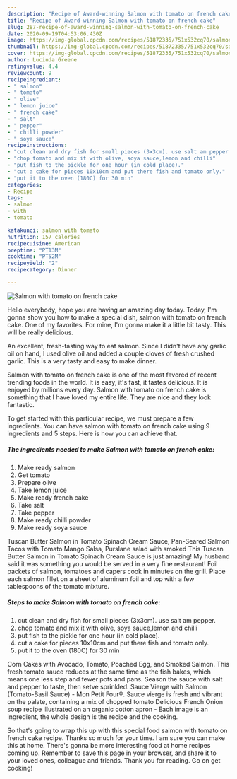 ```yaml
---
description: "Recipe of Award-winning Salmon with tomato on french cake"
title: "Recipe of Award-winning Salmon with tomato on french cake"
slug: 287-recipe-of-award-winning-salmon-with-tomato-on-french-cake
date: 2020-09-19T04:53:06.430Z
image: https://img-global.cpcdn.com/recipes/51872335/751x532cq70/salmon-with-tomato-on-french-cake-recipe-main-photo.jpg
thumbnail: https://img-global.cpcdn.com/recipes/51872335/751x532cq70/salmon-with-tomato-on-french-cake-recipe-main-photo.jpg
cover: https://img-global.cpcdn.com/recipes/51872335/751x532cq70/salmon-with-tomato-on-french-cake-recipe-main-photo.jpg
author: Lucinda Greene
ratingvalue: 4.4
reviewcount: 9
recipeingredient:
- " salmon"
- " tomato"
- " olive"
- " lemon juice"
- " french cake"
- " salt"
- " pepper"
- " chilli powder"
- " soya sauce"
recipeinstructions:
- "cut clean and dry fish for small pieces (3x3cm). use salt am pepper."
- "chop tomato and mix it with olive, soya sauce,lemon and chilli"
- "put fish to the pickle for one hour (in cold place)."
- "cut a cake for pieces 10x10cm and put there fish and tomato only."
- "put it to the oven (180C) for 30 min"
categories:
- Recipe
tags:
- salmon
- with
- tomato

katakunci: salmon with tomato 
nutrition: 157 calories
recipecuisine: American
preptime: "PT13M"
cooktime: "PT52M"
recipeyield: "2"
recipecategory: Dinner

---
```



![Salmon with tomato on french cake](https://img-global.cpcdn.com/recipes/51872335/751x532cq70/salmon-with-tomato-on-french-cake-recipe-main-photo.jpg)

Hello everybody, hope you are having an amazing day today. Today, I'm gonna show you how to make a special dish, salmon with tomato on french cake. One of my favorites. For mine, I'm gonna make it a little bit tasty. This will be really delicious.

An excellent, fresh-tasting way to eat salmon. Since I didn&#39;t have any garlic oil on hand, I used olive oil and added a couple cloves of fresh crushed garlic. This is a very tasty and easy to make dinner.

Salmon with tomato on french cake is one of the most favored of recent trending foods in the world. It is easy, it's fast, it tastes delicious. It is enjoyed by millions every day. Salmon with tomato on french cake is something that I have loved my entire life. They are nice and they look fantastic.


To get started with this particular recipe, we must prepare a few ingredients. You can have salmon with tomato on french cake using 9 ingredients and 5 steps. Here is how you can achieve that.

<!--inarticleads1-->

##### The ingredients needed to make Salmon with tomato on french cake:

1. Make ready  salmon
1. Get  tomato
1. Prepare  olive
1. Take  lemon juice
1. Make ready  french cake
1. Take  salt
1. Take  pepper
1. Make ready  chilli powder
1. Make ready  soya sauce


Tuscan Butter Salmon in Tomato Spinach Cream Sauce, Pan-Seared Salmon Tacos with Tomato Mango Salsa, Purslane salad with smoked This Tuscan Butter Salmon in Tomato Spinach Cream Sauce is just amazing! My husband said it was something you would be served in a very fine restaurant! Foil packets of salmon, tomatoes and capers cook in minutes on the grill. Place each salmon fillet on a sheet of aluminum foil and top with a few tablespoons of the tomato mixture. 

<!--inarticleads2-->

##### Steps to make Salmon with tomato on french cake:

1. cut clean and dry fish for small pieces (3x3cm). use salt am pepper.
1. chop tomato and mix it with olive, soya sauce,lemon and chilli
1. put fish to the pickle for one hour (in cold place).
1. cut a cake for pieces 10x10cm and put there fish and tomato only.
1. put it to the oven (180C) for 30 min


Corn Cakes with Avocado, Tomato, Poached Egg, and Smoked Salmon. This fresh tomato sauce reduces at the same time as the fish bakes, which means one less step and fewer pots and pans. Season the sauce with salt and pepper to taste, then setve sprinkled. Sauce Vierge with Salmon (Tomato-Basil Sauce) - Mon Petit Four®. Sauce vierge is fresh and vibrant on the palate, containing a mix of chopped tomato Delicious French Onion soup recipe illustrated on an organic cotton apron - Each image is an ingredient, the whole design is the recipe and the cooking. 

So that's going to wrap this up with this special food salmon with tomato on french cake recipe. Thanks so much for your time. I am sure you can make this at home. There's gonna be more interesting food at home recipes coming up. Remember to save this page in your browser, and share it to your loved ones, colleague and friends. Thank you for reading. Go on get cooking!
